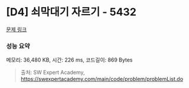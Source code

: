 # [D4] 쇠막대기 자르기 - 5432 

[문제 링크](https://swexpertacademy.com/main/code/problem/problemDetail.do?contestProbId=AWVl47b6DGMDFAXm) 

### 성능 요약

메모리: 36,480 KB, 시간: 226 ms, 코드길이: 869 Bytes



> 출처: SW Expert Academy, https://swexpertacademy.com/main/code/problem/problemList.do